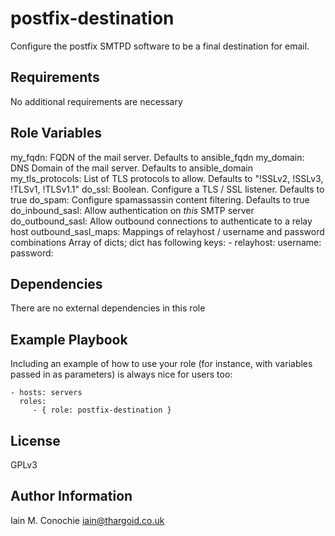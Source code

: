 postfix-destination
=========

Configure the postfix SMTPD software to be a final destination for email.

Requirements
------------

No additional requirements are necessary

Role Variables
--------------

my_fqdn: FQDN of the mail server. Defaults to ansible_fqdn
my_domain: DNS Domain of the mail server. Defaults to ansible_domain
my_tls_protocols: List of TLS protocols to allow. Defaults to "!SSLv2, !SSLv3, !TLSv1, !TLSv1.1"
do_ssl: Boolean. Configure a TLS / SSL listener. Defaults to true
do_spam: Configure spamassassin content filtering. Defaults to true
do_inbound_sasl: Allow authentication on _this_ SMTP server
do_outbound_sasl: Allow outbound connections to authenticate to a relay host
outbound_sasl_maps: Mappings of relayhost / username and password combinations
        Array of dicts; dict has following keys:
        - relayhost:
          username:
          password:

Dependencies
------------

There are no external dependencies in this role

Example Playbook
----------------

Including an example of how to use your role (for instance, with variables passed in as parameters) is always nice for users too:

    - hosts: servers
      roles:
         - { role: postfix-destination }

License
-------

GPLv3

Author Information
------------------

Iain M. Conochie <iain@thargoid.co.uk>
